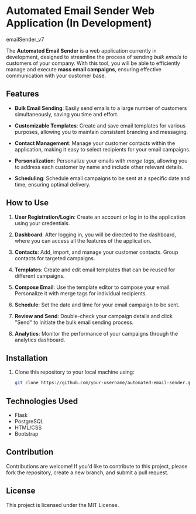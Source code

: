 # Automated Email Sender Web Application (In Development)

emailSender_v7

The **Automated Email Sender** is a web application currently in development, designed to streamline the process of sending *bulk emails* to customers of your company. With this tool, you will be able to efficiently manage and execute **mass email campaigns**, ensuring effective communication with your customer base.


## Features

- **Bulk Email Sending**: Easily send emails to a large number of customers simultaneously, saving you time and effort.

- **Customizable Templates**: Create and save email templates for various purposes, allowing you to maintain consistent branding and messaging.

- **Contact Management**: Manage your customer contacts within the application, making it easy to select recipients for your email campaigns.

- **Personalization**: Personalize your emails with *merge tags*, allowing you to address each customer by name and include other relevant details.

- **Scheduling**: Schedule email campaigns to be sent at a specific date and time, ensuring optimal delivery.

## How to Use

1. **User Registration/Login**: Create an account or log in to the application using your credentials.

2. **Dashboard**: After logging in, you will be directed to the dashboard, where you can access all the features of the application.

3. **Contacts**: Add, import, and manage your customer contacts. Group contacts for targeted campaigns.

4. **Templates**: Create and edit email templates that can be reused for different campaigns.

5. **Compose Email**: Use the template editor to compose your email. Personalize it with merge tags for individual recipients.

6. **Schedule**: Set the date and time for your email campaign to be sent.

7. **Review and Send**: Double-check your campaign details and click "Send" to initiate the bulk email sending process.

8. **Analytics**: Monitor the performance of your campaigns through the analytics dashboard.

## Installation

1. Clone this repository to your local machine using:

   ```bash
   git clone https://github.com/your-username/automated-email-sender.git

## Technologies Used

- Flask
- PostgreSQL
- HTML/CSS
- Bootstrap

## Contribution

Contributions are welcome! If you'd like to contribute to this project, please fork the repository, create a new branch, and submit a pull request.

## License

This project is licensed under the MIT License.